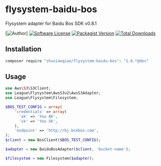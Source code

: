 # flysystem-baidu-bos
Flysystem adapter for Baidu Bos SDK v0.8.1

[![Author](http://img.shields.io/badge/author-@zhuxiaoqiao-blue.svg?style=flat-square)]
[![Software License](https://img.shields.io/badge/license-MIT-brightgreen.svg?style=flat-square)](LICENSE)
[![Packagist Version](https://img.shields.io/packagist/v/zhuxiaoqiao/flysystem-baidu-bos.svg?style=flat-square)](https://packagist.org/packages/zhuxiaoqiao/flysystem-baidu-bos)
[![Total Downloads](https://img.shields.io/packagist/dt/zhuxiaoqiao/flysystem-baidu-bos.svg?style=flat-square)](https://packagist.org/packages/zhuxiaoqiao/flysystem-baidu-bos)


## Installation

```bash
composer require "zhuxiaoqiao/flysystem-baidu-bos": "1.0.*@dev"
```

## Usage

```php
use Aws\S3\S3Client;
use League\Flysystem\AwsS3v2\AwsS3Adapter;
use League\Flysystem\Filesystem;

$BOS_TEST_CONFIG = array(
    'credentials' => array(
      'ak' => 'You AK',
      'sk' => 'You SK',
    ),
    'endpoint' => 'http://bj.bcebos.com',
);
$client = new BosClient($BOS_TEST_CONFIG);

$adapter = new BaiduBosAdapter($client, 'bucket-name');

$filesystem = new Filesystem($adapter);
```
